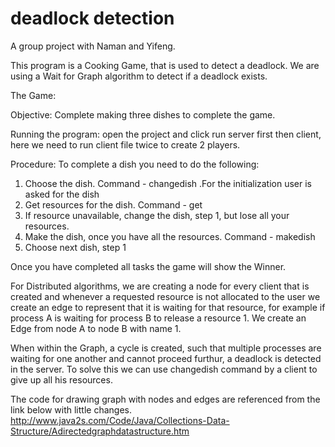 # deadlock detection
A group project with Naman and Yifeng.

This program is a Cooking Game, that is used to detect a deadlock.
We are using a Wait for Graph algorithm to detect if a deadlock exists.

The Game:

Objective: Complete making three dishes to complete the game.

Running the program: open the project and click run server first then client, here we need to run client file twice to create 2 players.

Procedure:
To complete a dish you need to do the following:
1. Choose the dish. Command - changedish <name> .For the initialization user is asked for the dish
2. Get resources for the dish. Command - get <resourcename>
3. If resource unavailable, change the dish, step 1, but lose all your resources.
4. Make the dish, once you have all the resources. Command - makedish
5. Choose next dish, step 1

Once you have completed all tasks the game will show the Winner.

For Distributed algorithms, we are creating a node for every client that is created and whenever a requested resource is not allocated to the user we create an edge to represent that it is waiting for that resource, for example if process A is waiting for process B to release a resource 1. We create an Edge from node A to node B with name 1.

When within the Graph, a cycle is created, such that multiple processes are waiting for one another and cannot proceed furthur, a deadlock is detected in the server.
To solve this we can use changedish <dish> command by a client to give up all his resources.

The code for drawing graph with nodes and edges are referenced from the link below with little changes.
http://www.java2s.com/Code/Java/Collections-Data-Structure/Adirectedgraphdatastructure.htm

